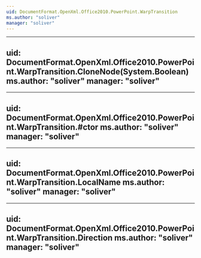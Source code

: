 ```yaml
---
uid: DocumentFormat.OpenXml.Office2010.PowerPoint.WarpTransition
ms.author: "soliver"
manager: "soliver"
---
```


---
uid: DocumentFormat.OpenXml.Office2010.PowerPoint.WarpTransition.CloneNode(System.Boolean)
ms.author: "soliver"
manager: "soliver"
---

---
uid: DocumentFormat.OpenXml.Office2010.PowerPoint.WarpTransition.#ctor
ms.author: "soliver"
manager: "soliver"
---

---
uid: DocumentFormat.OpenXml.Office2010.PowerPoint.WarpTransition.LocalName
ms.author: "soliver"
manager: "soliver"
---

---
uid: DocumentFormat.OpenXml.Office2010.PowerPoint.WarpTransition.Direction
ms.author: "soliver"
manager: "soliver"
---
